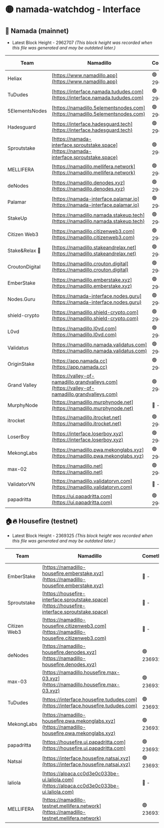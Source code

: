 # 🟡 namada-watchdog - Interface

## 🚀 Namada (mainnet)
- Latest Block Height - 2962707 *(This block height was recorded when this file was generated and may be outdated later.)*

| Team | Namadillo | CometBFT | Indexer | MASP Indexer |
|-|-|-|-|-|
| Heliax | [https://www.namadillo.app](https://www.namadillo.app) | 🟢 2962693 | 🟢 2962693 | 🟢 2962693 |
| TuDudes | [https://interface.namada.tududes.com](https://interface.namada.tududes.com) | 🟢 2962693 | 🟢 2962693 | 🟢 2962693 |
| 5ElementsNodes | [https://namadillo.5elementsnodes.com](https://namadillo.5elementsnodes.com) | 🟢 2962693 | 🟢 2962693 | 🟢 2962693 |
| Hadesguard | [https://interface.hadesguard.tech](https://interface.hadesguard.tech) | 🟢 2962694 | 🟢 2962694 | 🟢 2962694 |
| Sproutstake | [https://namada-interface.sproutstake.space](https://namada-interface.sproutstake.space) | 🟢 2962694 | 🔴 2797937 | 🟢 2962694 |
| MELLIFERA | [https://namadillo.mellifera.network](https://namadillo.mellifera.network) | 🟢 2962695 | 🟢 2962695 | 🟢 2962694 |
| deNodes | [https://namadillo.denodes.xyz](https://namadillo.denodes.xyz) | 🟢 2962695 | 🟢 2962695 | 🟢 2962695 |
| Palamar | [https://namada-interface.palamar.io](https://namada-interface.palamar.io) | 🟢 2962696 | 🟢 2962696 | 🟢 2962695 |
| StakeUp | [https://namadillo.namada.stakeup.tech](https://namadillo.namada.stakeup.tech) | 🟢 2962696 | 🟢 2962696 | 🟢 2962696 |
| Citizen Web3 | [https://namadillo.citizenweb3.com](https://namadillo.citizenweb3.com) | 🟢 2962697 | 🟢 2962697 | 🟢 2962697 |
| Stake&Relax 🦥 | [https://namadillo.stakeandrelax.net](https://namadillo.stakeandrelax.net) | 🟢 2962697 | 🟢 2962697 | 🟢 2962697 |
| CroutonDigital | [https://namadillo.crouton.digital](https://namadillo.crouton.digital) | 🟢 2962698 | 🟢 2962698 | 🟢 2962698 |
| EmberStake | [https://namadillo.emberstake.xyz](https://namadillo.emberstake.xyz) | 🟢 2962698 | 🟢 2962698 | 🟢 2962698 |
| Nodes.Guru | [https://namada-interface.nodes.guru](https://namada-interface.nodes.guru) | 🟢 2962699 | 🟢 2962699 | 🟢 2962699 |
| shield-crypto | [https://namadillo.shield-crypto.com](https://namadillo.shield-crypto.com) | 🟢 2962699 | 🟢 2962699 | 🟢 2962699 |
| L0vd | [https://namadillo.l0vd.com](https://namadillo.l0vd.com) | 🟢 2962700 | 🟢 2962700 | 🟢 2962700 |
| Validatus | [https://namadillo.namada.validatus.com](https://namadillo.namada.validatus.com) | 🟢 2962701 | 🟢 2962700 | 🟢 2962700 |
| OriginStake | [https://app.namada.cc](https://app.namada.cc) | 🟢 2962701 | 🟢 2962701 | 🟢 2962701 |
| Grand Valley | [https://valley-of-namadillo.grandvalleys.com](https://valley-of-namadillo.grandvalleys.com) | 🟢 2962701 | 🟢 2962701 | 🟢 2962701 |
| MurphyNode | [https://namadillo.murphynode.net](https://namadillo.murphynode.net) | 🔴 - | 🔴 - | 🔴 - |
| itrocket | [https://namadillo.itrocket.net](https://namadillo.itrocket.net) | 🟢 2962704 | 🟢 2962703 | 🟢 2962704 |
| LoserBoy | [https://interface.loserboy.xyz](https://interface.loserboy.xyz) | 🟢 2962704 | 🟢 2962704 | 🟢 2962704 |
| MekongLabs | [https://namadillo.pwa.mekonglabs.xyz](https://namadillo.pwa.mekonglabs.xyz) | 🟢 2962704 | 🟢 2962704 | 🟢 2962704 |
| max-02 | [https://namadillo.net](https://namadillo.net) | 🟢 2962705 | 🟢 2962705 | 🟢 2962705 |
| ValidatorVN | [https://namadillo.validatorvn.com](https://namadillo.validatorvn.com) | 🔴 - | 🔴 - | 🔴 - |
| papadritta | [https://ui.papadritta.com](https://ui.papadritta.com) | 🟢 2962707 | 🟢 2962707 | 🟢 2962708 |

## 🏠🔥 Housefire (testnet)
- Latest Block Height - 2369325 *(This block height was recorded when this file was generated and may be outdated later.)*

| Team | Namadillo | CometBFT | Indexer | MASP Indexer |
|-|-|-|-|-|
| EmberStake | [https://namadillo-housefire.emberstake.xyz](https://namadillo-housefire.emberstake.xyz) | 🔴 - | 🔴 - | 🔴 - |
| Sproutstake | [https://housefire-interface.sproutstake.space](https://housefire-interface.sproutstake.space) | 🔴 - | 🔴 - | 🔴 - |
| Citizen Web3 | [https://namadillo-housefire.citizenweb3.com](https://namadillo-housefire.citizenweb3.com) | 🔴 - | 🔴 - | 🔴 - |
| deNodes | [https://namadillo-housefire.denodes.xyz](https://namadillo-housefire.denodes.xyz) | 🟢 2369320 | 🟢 2369320 | 🟢 2369321 |
| max-03 | [https://namadillo.housefire.max-03.xyz](https://namadillo.housefire.max-03.xyz) | 🟢 2369321 | 🔴 2167206 | 🟢 2369321 |
| TuDudes | [https://interface.housefire.tududes.com](https://interface.housefire.tududes.com) | 🟢 2369321 | 🟢 2369321 | 🟢 2369321 |
| MekongLabs | [https://namadillo-housefire.pwa.mekonglabs.xyz](https://namadillo-housefire.pwa.mekonglabs.xyz) | 🟢 2369321 | 🟢 2369321 | 🟢 2369321 |
| papadritta | [https://housefire.ui.papadritta.com](https://housefire.ui.papadritta.com) | 🟢 2369322 | 🟢 2369322 | 🔴 - |
| Natsai | [https://interface.housefire.natsai.xyz](https://interface.housefire.natsai.xyz) | 🟢 2369324 | 🟢 2369324 | 🟢 2369323 |
| laliola | [https://alpaca.cc0d3e0c033be-ui.laliola.com](https://alpaca.cc0d3e0c033be-ui.laliola.com) | 🔴 - | 🔴 - | 🔴 - |
| MELLIFERA | [https://namadillo-testnet.mellifera.network](https://namadillo-testnet.mellifera.network) | 🟢 2369325 | 🟢 2369325 | 🟢 2369325 |

